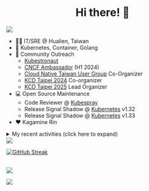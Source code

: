 <div align="center">
  <h1>Hi there! 👋</h1>
</div>

![](https://komarev.com/ghpvc/?username=tico88612&color=brightgreen&style=for-the-badge)

- 🧑‍💻 IT/SRE @ Hualien, Taiwan
- 🐳 Kubernetes, Container, Golang
- 🤝 Community Outreach
  - [Kubestronaut](https://www.cncf.io/training/kubestronaut/?p=chenghao-yang)
  - [CNCF Ambassador](https://www.cncf.io/people/ambassadors/?p=chenghao-yang) (H1 2024)
  - [Cloud Native Taiwan User Group](https://cloudnative.tw) Co-Organizer
  - [KCD Taipei 2024](https://kcd.taipei/2024) Co-organizer
  - [KCD Taipei 2025](https://kcd.taipei/2025) Lead Organizer
- 💻 Open Source Maintenance
  - Code Reviewer @ [Kubespray](https://kubespray.io/)
  - Release Signal Shadow @ [Kubernetes](https://kubernetes.io) v1.32
  - Release Signal Shadow @ [Kubernetes](https://kubernetes.io) v1.33
- ❤️ Kagamine Rin

<details>
  <summary>My recent activities (click here to expand)</summary>

  #### 👷 Check out what I'm currently working on
  
  - [kubernetes-sigs/kubespray](https://github.com/kubernetes-sigs/kubespray) - Deploy a Production Ready Kubernetes Cluster (6 days ago)
  - [cloud-native-taiwan/i.kcd.taipei](https://github.com/cloud-native-taiwan/i.kcd.taipei) - Shorten URL for KCD Taipei (2 weeks ago)
  - [tico88612/kind-workshop](https://github.com/tico88612/kind-workshop) -  (3 weeks ago)
  - [sitcon-tw/2025](https://github.com/sitcon-tw/2025) -  (3 weeks ago)
  - [kubernetes-sigs/cloud-provider-kind](https://github.com/kubernetes-sigs/cloud-provider-kind) - Cloud provider for KIND clusters (1 month ago)
  - [Homebrew/homebrew-core](https://github.com/Homebrew/homebrew-core) - 🍻 Default formulae for the missing package manager for macOS (or Linux) (1 month ago)
  - [cncf/k8s-conformance](https://github.com/cncf/k8s-conformance) - 🧪CNCF K8s Conformance Working Group (1 month ago)
  - [scist-tw/wc_scoreboard](https://github.com/scist-tw/wc_scoreboard) -  (2 months ago)
  - [cloud-native-taiwan/kcd-taipei-2025](https://github.com/cloud-native-taiwan/kcd-taipei-2025) -  (2 months ago)
  - [cloud-native-taiwan/Infra-Labs-Docs](https://github.com/cloud-native-taiwan/Infra-Labs-Docs) - Documentation for Cloud Native Taiwan Infra Labs (2 months ago)

  #### 🌱 My latest projects
  
  - [tico88612/kind-workshop](https://github.com/tico88612/kind-workshop) - 
  - [tico88612/blog-comments](https://github.com/tico88612/blog-comments) - 
  - [tico88612/get-real-ip](https://github.com/tico88612/get-real-ip) - 
  - [tico88612/podman-monitor-workshop](https://github.com/tico88612/podman-monitor-workshop) - 
  - [tico88612/cicd-hexo-blog-pages](https://github.com/tico88612/cicd-hexo-blog-pages) - 以 Hexo Blog 撰寫 CI/CD Pipeline 網頁
  - [tico88612/cicd-hexo-blog-template](https://github.com/tico88612/cicd-hexo-blog-template) - 以 Hexo Blog 撰寫 CI/CD Pipeline 模板
  - [tico88612/butter-toast-cup-2023](https://github.com/tico88612/butter-toast-cup-2023) - 奶油吐司杯 2023 分數計算機
  - [tico88612/cms-docker](https://github.com/tico88612/cms-docker) - Contest Management System v1.5.dev0 Docker Version
  - [tico88612/network-security-final](https://github.com/tico88612/network-security-final) - 
  - [tico88612/docker-init.engineer](https://github.com/tico88612/docker-init.engineer) - 純靠北工程師 Docker 架設版

  #### 🔭 Latest releases I've contributed to
  
  - [meshery/meshery](https://github.com/meshery/meshery) ([v0.8.54](https://github.com/meshery/meshery/releases/tag/v0.8.54), today) - Meshery, the cloud native manager
  - [etcd-io/etcd](https://github.com/etcd-io/etcd) ([v3.6.0-rc.3](https://github.com/etcd-io/etcd/releases/tag/v3.6.0-rc.3), 4 days ago) - Distributed reliable key-value store for the most critical data of a distributed system
  - [HunterPie/localization](https://github.com/HunterPie/localization) ([v1.1.7](https://github.com/HunterPie/localization/releases/tag/v1.1.7), 5 days ago) - Localization repository for HunterPie&#39;s client
  - [projectcontour/contour](https://github.com/projectcontour/contour) ([v1.30.3](https://github.com/projectcontour/contour/releases/tag/v1.30.3), 6 days ago) - Contour is a Kubernetes ingress controller using Envoy proxy.
  - [jaegertracing/jaeger](https://github.com/jaegertracing/jaeger) ([v1.67.0](https://github.com/jaegertracing/jaeger/releases/tag/v1.67.0), 3 weeks ago) - CNCF Jaeger, a Distributed Tracing Platform
  - [kubernetes-sigs/cloud-provider-kind](https://github.com/kubernetes-sigs/cloud-provider-kind) ([v0.6.0](https://github.com/kubernetes-sigs/cloud-provider-kind/releases/tag/v0.6.0), 1 month ago) - Cloud provider for KIND clusters
  - [kubeflow/trainer](https://github.com/kubeflow/trainer) ([v1.9.0](https://github.com/kubeflow/trainer/releases/tag/v1.9.0), 2 months ago) - Distributed ML Training and Fine-Tuning on Kubernetes
  - [kubernetes-sigs/kubespray](https://github.com/kubernetes-sigs/kubespray) ([v2.27.0](https://github.com/kubernetes-sigs/kubespray/releases/tag/v2.27.0), 2 months ago) - Deploy a Production Ready Kubernetes Cluster
  - [metallb/metallb](https://github.com/metallb/metallb) ([v0.14.9](https://github.com/metallb/metallb/releases/tag/v0.14.9), 3 months ago) - A network load-balancer implementation for Kubernetes using standard routing protocols
  - [kubernetes/website](https://github.com/kubernetes/website) ([snapshot-initial-v1.32](https://github.com/kubernetes/website/releases/tag/snapshot-initial-v1.32), 3 months ago) - Kubernetes website and documentation repo: 

  #### 🔨 My recent Pull Requests
  
  - [[release-2.27] [calico] Fix v3.29.2 crds archive checksum](https://github.com/kubernetes-sigs/kubespray/pull/12082) on [kubernetes-sigs/kubespray](https://github.com/kubernetes-sigs/kubespray) (6 days ago)
  - [[release-2.26] Bump ingress-nginx to 1.11.5 and certgen to 1.5.2](https://github.com/kubernetes-sigs/kubespray/pull/12081) on [kubernetes-sigs/kubespray](https://github.com/kubernetes-sigs/kubespray) (6 days ago)
  - [[release-2.27] Bump ingress-nginx to 1.12.1 and certgen to 1.5.2](https://github.com/kubernetes-sigs/kubespray/pull/12080) on [kubernetes-sigs/kubespray](https://github.com/kubernetes-sigs/kubespray) (6 days ago)
  - [Bump Docker default version to 28.0](https://github.com/kubernetes-sigs/kubespray/pull/12070) on [kubernetes-sigs/kubespray](https://github.com/kubernetes-sigs/kubespray) (1 week ago)
  - [[release-2.26] Remove: tox testing from pre-commit](https://github.com/kubernetes-sigs/kubespray/pull/12029) on [kubernetes-sigs/kubespray](https://github.com/kubernetes-sigs/kubespray) (2 weeks ago)
  - [Fix OCF venue url link](https://github.com/sitcon-tw/2025/pull/93) on [sitcon-tw/2025](https://github.com/sitcon-tw/2025) (3 weeks ago)
  - [Fix: CRI-O default capabilities follow with the upstream](https://github.com/kubernetes-sigs/kubespray/pull/12018) on [kubernetes-sigs/kubespray](https://github.com/kubernetes-sigs/kubespray) (3 weeks ago)
  - [Update install description in README.md](https://github.com/kubernetes-sigs/cloud-provider-kind/pull/209) on [kubernetes-sigs/cloud-provider-kind](https://github.com/kubernetes-sigs/cloud-provider-kind) (1 month ago)
  - [cloud-provider-kind 0.5.0 (new formula)](https://github.com/Homebrew/homebrew-core/pull/206262) on [Homebrew/homebrew-core](https://github.com/Homebrew/homebrew-core) (1 month ago)
  - [[WIP] Bump Ansible to 10.7.0 &amp; Deprecate RHEL8-based tests](https://github.com/kubernetes-sigs/kubespray/pull/11924) on [kubernetes-sigs/kubespray](https://github.com/kubernetes-sigs/kubespray) (2 months ago)

  #### ⭐ Recent Stars
  
  - [microsoft/typescript-go](https://github.com/microsoft/typescript-go) - Staging repo for development of native port of TypeScript (2 weeks ago)
  - [riccardoperra/codeimage](https://github.com/riccardoperra/codeimage) - A tool to beautify your code screenshots. Built with SolidJS and Fastify. (2 months ago)
  - [inspektor-gadget/inspektor-gadget](https://github.com/inspektor-gadget/inspektor-gadget) - Inspektor Gadget is a set of tools and framework for data collection and system inspection on Kubernetes clusters and Linux hosts using eBPF (4 months ago)
  - [charmbracelet/vhs](https://github.com/charmbracelet/vhs) - Your CLI home video recorder 📼 (4 months ago)
  - [knabben/stalker](https://github.com/knabben/stalker) - Stalk and Hunt Flake Testgrid Jobs  (5 months ago)
  - [ljcucc/mobai-alei](https://github.com/ljcucc/mobai-alei) - 膜拜阿雷的信眾有福了！現在到 mobai-alei.ljcu.cc 就可以產生膜拜貼圖！ (7 months ago)
  - [aome510/spotify-player](https://github.com/aome510/spotify-player) - A Spotify player in the terminal with full feature parity (8 months ago)
  - [nalexn/clean-architecture-swiftui](https://github.com/nalexn/clean-architecture-swiftui) - SwiftUI sample app using Clean Architecture. Examples of working with SwiftData persistence, networking, dependency injection, unit testing, and more. (8 months ago)
  - [bpg/terraform-provider-proxmox](https://github.com/bpg/terraform-provider-proxmox) - Terraform / OpenTofu Provider for Proxmox VE (8 months ago)
  - [kubernetes/enhancements](https://github.com/kubernetes/enhancements) - Enhancements tracking repo for Kubernetes (11 months ago)

  #### 👯 Check out some of my recent followers
  
  - [farshadasadpour](https://github.com/farshadasadpour)
  - [AudMonte01](https://github.com/AudMonte01)
  - [leana8959](https://github.com/leana8959)
  - [977812671](https://github.com/977812671)
  - [j796160836](https://github.com/j796160836)
</details>

<img src="https://github-readme-stats.vercel.app/api?username=tico88612&hide_title=true&count_private=true&show_icons=true" />

<br>

<a href="https://git.io/streak-stats"><img src="https://streak-stats.demolab.com?user=tico88612&theme=one-dark-pro" alt="GitHub Streak" /></a>

<br>

<img src="https://github-profile-trophy.vercel.app/?username=tico88612&theme=flat&no-frame=true&theme=onedark&margin-w=15&column=4" />


![](https://hit.yhype.me/github/profile?user_id=17496418)

